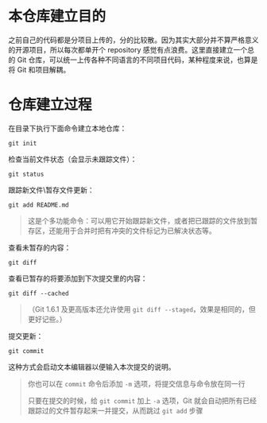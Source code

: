 # 本仓库建立目的

之前自己的代码都是分项目上传的，分的比较散。因为其实大部分并不算严格意义的开源项目，所以每次都单开个 repository 感觉有点浪费。这里直接建立一个总的 Git 仓库，可以统一上传各种不同语言的不同项目代码，某种程度来说，也算是将 Git 和项目解耦。

# 仓库建立过程

在目录下执行下面命令建立本地仓库：

```shell
git init
```

检查当前文件状态（会显示未跟踪文件）：

```shell
git status
```

跟踪新文件\暂存文件更新：

```shell
git add README.md
```

> 这是个多功能命令：可以用它开始跟踪新文件，或者把已跟踪的文件放到暂存区，还能用于合并时把有冲突的文件标记为已解决状态等。

查看未暂存的内容：

```shell
git diff
```

查看已暂存的将要添加到下次提交里的内容：

```shell
git diff --cached
```

> （Git 1.6.1 及更高版本还允许使用 `git diff --staged`，效果是相同的，但更好记些。）

提交更新：

```shell
git commit
```

这种方式会启动文本编辑器以便输入本次提交的说明。

> 你也可以在 `commit` 命令后添加 `-m` 选项，将提交信息与命令放在同一行
>
> 只要在提交的时候，给 `git commit` 加上 `-a` 选项，Git 就会自动把所有已经跟踪过的文件暂存起来一并提交，从而跳过 `git add` 步骤
